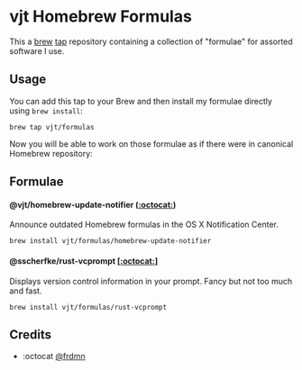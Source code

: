 # vjt Homebrew Formulas

This a [brew](https://github.com/mxcl/homebrew) [tap](https://github.com/Homebrew/homebrew/tree/master/share/doc/homebrew#readme) repository containing a collection of "formulae" for assorted software I use.

## Usage

You can add this tap to your Brew and then install my formulae directly using `brew install`:

    brew tap vjt/formulas

Now you will be able to work on those formulae as if there were in canonical Homebrew repository:

## Formulae

#### @vjt/homebrew-update-notifier ([:octocat:](https://github.com/vjt/homebrew-update-notifier))

Announce outdated Homebrew formulas in the OS X Notification Center.

    brew install vjt/formulas/homebrew-update-notifier

#### @sscherfke/rust-vcprompt [[:octocat:](https://github.com/sscherfke/rust-vcprompt)]

Displays version control information in your prompt. Fancy but not too much
and fast.

    brew install vjt/formulas/rust-vcprompt

## Credits

* :octocat [@frdmn](https://github.com/frdmn/homebrew-formulas)
